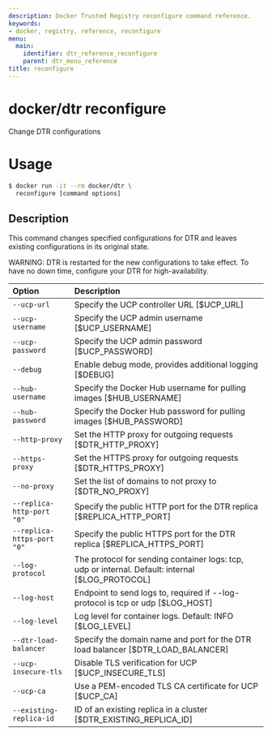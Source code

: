 ```yaml
---
description: Docker Trusted Registry reconfigure command reference.
keywords:
- docker, registry, reference, reconfigure
menu:
  main:
    identifier: dtr_reference_reconfigure
    parent: dtr_menu_reference
title: reconfigure
---
```


# docker/dtr reconfigure

Change DTR configurations

# Usage

```bash
$ docker run -it --rm docker/dtr \
  reconfigure [command options]
```

## Description

This command changes specified configurations for DTR and leaves
existing configurations in its original state.

WARNING: DTR is restarted for the new configurations to take
effect. To have no down time, configure your DTR for high-availability.


| Option                     | Description                                                                                      |
|:---------------------------|:-------------------------------------------------------------------------------------------------|
| `--ucp-url`                | Specify the UCP controller URL [$UCP_URL]                                                        |
| `--ucp-username`           | Specify the UCP admin username [$UCP_USERNAME]                                                   |
| `--ucp-password`           | Specify the UCP admin password [$UCP_PASSWORD]                                                   |
| `--debug`                  | Enable debug mode, provides additional logging [$DEBUG]                                          |
| `--hub-username`           | Specify the Docker Hub username for pulling images [$HUB_USERNAME]                               |
| `--hub-password`           | Specify the Docker Hub password for pulling images [$HUB_PASSWORD]                               |
| `--http-proxy`             | Set the HTTP proxy for outgoing requests [$DTR_HTTP_PROXY]                                       |
| `--https-proxy`            | Set the HTTPS proxy for outgoing requests [$DTR_HTTPS_PROXY]                                     |
| `--no-proxy`               | Set the list of domains to not proxy to [$DTR_NO_PROXY]                                          |
| `--replica-http-port "0"`  | Specify the public HTTP port for the DTR replica [$REPLICA_HTTP_PORT]                            |
| `--replica-https-port "0"` | Specify the public HTTPS port for the DTR replica [$REPLICA_HTTPS_PORT]                          |
| `--log-protocol`           | The protocol for sending container logs: tcp, udp or internal. Default: internal [$LOG_PROTOCOL] |
| `--log-host`               | Endpoint to send logs to, required if --log-protocol is tcp or udp [$LOG_HOST]                   |
| `--log-level`              | Log level for container logs. Default: INFO [$LOG_LEVEL]                                         |
| `--dtr-load-balancer`      | Specify the domain name and port for the DTR load balancer [$DTR_LOAD_BALANCER]                  |
| `--ucp-insecure-tls`       | Disable TLS verification for UCP [$UCP_INSECURE_TLS]                                             |
| `--ucp-ca`                 | Use a PEM-encoded TLS CA certificate for UCP [$UCP_CA]                                           |
| `--existing-replica-id`    | ID of an existing replica in a cluster [$DTR_EXISTING_REPLICA_ID]                                |
